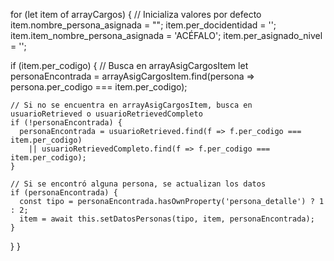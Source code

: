 for (let item of arrayCargos) {
  // Inicializa valores por defecto
  item.nombre_persona_asignada = "";
  item.per_docidentidad = '';
  item.item_nombre_persona_asignada = 'ACÉFALO';
  item.per_asignado_nivel = '';

  if (item.per_codigo) {
    // Busca en arrayAsigCargosItem
    let personaEncontrada = arrayAsigCargosItem.find(persona => persona.per_codigo === item.per_codigo);

    // Si no se encuentra en arrayAsigCargosItem, busca en usuarioRetrieved o usuarioRetrievedCompleto
    if (!personaEncontrada) {
      personaEncontrada = usuarioRetrieved.find(f => f.per_codigo === item.per_codigo)
        || usuarioRetrievedCompleto.find(f => f.per_codigo === item.per_codigo);
    }

    // Si se encontró alguna persona, se actualizan los datos
    if (personaEncontrada) {
      const tipo = personaEncontrada.hasOwnProperty('persona_detalle') ? 1 : 2;
      item = await this.setDatosPersonas(tipo, item, personaEncontrada);
    }
  }
}

